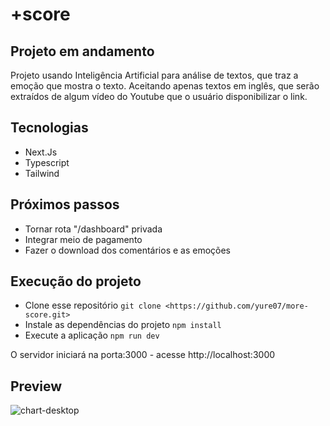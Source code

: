 # +score

## Projeto em andamento
Projeto usando Inteligência Artificial para análise de textos, que traz a emoção que mostra o texto.
Aceitando apenas textos em inglês, que serão extraídos de algum vídeo do Youtube que o usuário disponibilizar o link.

## Tecnologias
- Next.Js
- Typescript
- Tailwind

## Próximos passos
- Tornar rota "/dashboard" privada
- Integrar meio de pagamento
- Fazer o download dos comentários e as emoções

## Execução do projeto
- Clone esse repositório
  `git clone <https://github.com/yure07/more-score.git>`
- Instale as dependências do projeto
  `npm install`
- Execute a aplicação
  `npm run dev`

O servidor iniciará na porta:3000 - acesse http://localhost:3000

## Preview
![chart-desktop](https://github.com/user-attachments/assets/626fabe2-d24e-461a-9b4c-179089b335ef)
